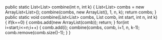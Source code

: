 public static List<List<Integer>> combine(int n, int k) {
List<List<Integer>> combs = new ArrayList<List<Integer>>();
combine(combs, new ArrayList<Integer>(), 1, n, k);
return combs;
}
public static void combine(List<List<Integer>> combs, List<Integer> comb, int start, int n, int k) {
if(k==0) {
combs.add(new ArrayList<Integer>(comb));
return;
}
for(int i=start;i<=n;i++) {
comb.add(i);
combine(combs, comb, i+1, n, k-1);
comb.remove(comb.size()-1);
}
}